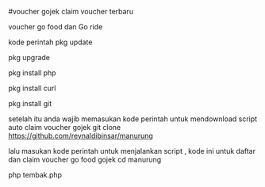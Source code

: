 #voucher gojek claim voucher terbaru


voucher go food dan Go ride

kode perintah
pkg update

pkg upgrade

pkg install php

pkg install curl

pkg install git

setelah itu anda wajib memasukan kode perintah untuk mendownload script auto claim voucher gojek
git clone https://github.com/reynaldibinsar/manurung

lalu masukan kode perintah untuk menjalankan script , kode ini untuk daftar dan claim voucher go food gojek
cd manurung

php tembak.php



